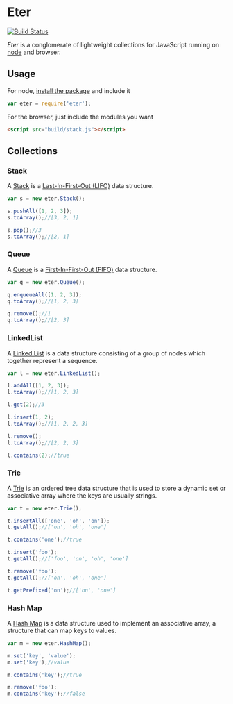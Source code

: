 # Eter

[![Build Status](https://secure.travis-ci.org/keyvanakbary/eter.svg?branch=master)](http://travis-ci.org/keyvanakbary/eter)

*Éter* is a conglomerate of lightweight collections for JavaScript running on [node](http://nodejs.org/) and browser.

## Usage
For node, [install the package](https://www.npmjs.org/package/eter) and include it
```javascript
var eter = require('eter');
```

For the browser, just include the modules you want
```html
<script src="build/stack.js"></script>
```

## Collections

### Stack
A [Stack](http://en.wikipedia.org/wiki/Stack_(abstract_data_type)) is a [Last-In-First-Out (LIFO)](http://en.wikipedia.org/wiki/LIFO_(computing)) data structure.
```javascript
var s = new eter.Stack();

s.pushAll([1, 2, 3]);
s.toArray();//[3, 2, 1]

s.pop();//3
s.toArray();//[2, 1]
```

### Queue
A [Queue](http://en.wikipedia.org/wiki/Queue_(abstract_data_type)) is a [First-In-First-Out (FIFO)](http://en.wikipedia.org/wiki/FIFO_(computing)) data structure.
```javascript
var q = new eter.Queue();

q.enqueueAll([1, 2, 3]);
q.toArray();//[1, 2, 3]

q.remove();//1
q.toArray();//[2, 3]
```

### LinkedList
A [Linked List](http://www.wikiwand.com/en/Linked_list) is a data structure consisting of a group of nodes which together represent a sequence.
```javascript
var l = new eter.LinkedList();

l.addAll([1, 2, 3]);
l.toArray();//[1, 2, 3]

l.get(2);//3

l.insert(1, 2);
l.toArray();//[1, 2, 2, 3]

l.remove();
l.toArray();//[2, 2, 3]

l.contains(2);//true
```

### Trie
A [Trie](http://en.wikipedia.org/wiki/Trie) is an ordered tree data structure that is used to store a dynamic set or associative array where the keys are usually strings.
```javascript
var t = new eter.Trie();

t.insertAll(['one', 'oh', 'on']);
t.getAll();//['on', 'oh', 'one']

t.contains('one');//true

t.insert('foo');
t.getAll();//['foo', 'on', 'oh', 'one']

t.remove('foo');
t.getAll();//['on', 'oh', 'one']

t.getPrefixed('on');//['on', 'one']
```

### Hash Map
A [Hash Map](http://en.wikipedia.org/wiki/Hash_table) is a data structure used to implement an associative array, a structure that can map keys to values.
```javascript
var m = new eter.HashMap();

m.set('key', 'value');
m.set('key');//value

m.contains('key');//true

m.remove('foo');
m.contains('key');//false
```
